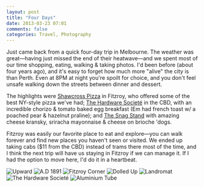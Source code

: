 ```yaml
---
layout: post
title: "Four Days"
date: 2013-03-23 07:01
comments: false
categories: Travel, Photography
---
```


Just came back from a quick four-day trip in Melbourne. The weather was great—having just missed the end of their heatwave—and we spent most of our time shopping, eating, walking & taking photos. I'd been before (about four years ago), and it's easy to forget how much more "alive" the city is than Perth. Even at 8PM at night you're spoilt for choice, and you don't feel unsafe walking down the streets between dinner and dessert.

The highlights were [Shawcross Pizza](http://www.urbanspoon.com/r/71/1721982/restaurant/Melbourne/Shawcross-Pizza-Fitzroy) in Fitzroy, who offered some of the best NY-style pizza we've had; [The Hardware Societé](http://www.urbanspoon.com/r/71/1474868/restaurant/CBD/The-Hardware-Societe-Melbourne) in the CBD, with an incredible chorizo & tomato baked egg breakfast (Em had french toast w/ a poached pear & hazelnut praline); and [The Snag Stand](http://www.urbanspoon.com/r/71/1631746/restaurant/CBD/Snag-Stand-Melbourne) with amazing cheese kransky, sriracha mayonnaise & cheese on brioche 'dogs.

Fitzroy was easily our favorite place to eat and explore—you can walk forever and find new places you haven't seen or visited. We ended up taking cabs ($11 from the CBD) instead of trams there most of the time, and I think the next trip will have us staying in Fitzroy if we can manage it. If I had the option to move here, I'd do it in a heartbeat. 

![Upward](http://static.eatsleeprepeat.net/2013/DSCF0836-Edit-1100.jpg)
![A.D 1891](http://static.eatsleeprepeat.net/2013/DSCF0914-Edit-2-1100.jpg)
![Fitzroy Corner](http://static.eatsleeprepeat.net/2013/DSCF0911-Edit-1100.jpg)
![Dolled Up](http://static.eatsleeprepeat.net/2013/DSCF0909-Edit-2-1100.jpg)
![Landromat](http://static.eatsleeprepeat.net/2013/DSCF0893-Edit-1100.jpg)
![The Hardware Societé](http://static.eatsleeprepeat.net/2013/DSCF0877-Edit-1100.jpg)
![Aluminium Tube](http://static.eatsleeprepeat.net/2013/DSCF0822-Edit-1100.jpg)
